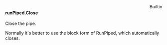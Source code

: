<div style="float:right"><span class="builtin">Builtin</span></div>

#### runPiped.Close

Close the pipe.

Normally it's better to use the block form of RunPiped, which automatically closes.